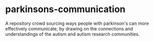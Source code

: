 # parkinsons-communication
A repository crowd sourcing ways people with parkinson's can more effectively communicate, by drawing on the connections and understandings of the autism and autism research communities.
